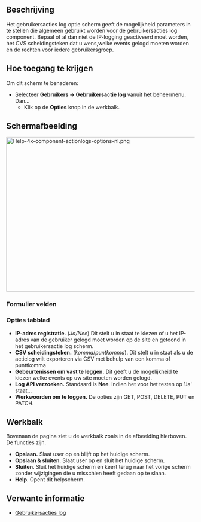 <!-- Filename: Help4.x:User_Actions_Log:_Options / Display title: Gebruikersacties log: Opties -->

## Beschrijving

Het gebruikersacties log optie scherm geeft de mogelijkheid parameters
in te stellen die algemeen gebruikt worden voor de gebruikersacties log
component. Bepaal of al dan niet de IP-logging geactiveerd moet worden,
het CVS scheidingsteken dat u wens,welke events gelogd moeten worden en
de rechten voor iedere gebruikersgroep.

## Hoe toegang te krijgen

Om dit scherm te benaderen:

- Selecteer **Gebruikers **→** Gebruikersactie log** vanuit het
  beheermenu. Dan...
  - Klik op de **Opties** knop in de werkbalk.

## Schermafbeelding

<img
src="https://docs.joomla.org/images/thumb/8/85/Help-4x-component-actionlogs-options-nl.png/800px-Help-4x-component-actionlogs-options-nl.png"
decoding="async"
srcset="https://docs.joomla.org/images/8/85/Help-4x-component-actionlogs-options-nl.png 1.5x"
data-file-width="1190" data-file-height="616" width="800" height="414"
alt="Help-4x-component-actionlogs-options-nl.png" />

### Formulier velden

### Opties tabblad

- **IP-adres registratie.** (*Ja/Nee*) Dit stelt u in staat te kiezen of
  u het IP-adres van de gebruiker gelogd moet worden op de site en
  getoond in het gebruikersactie log scherm.
- **CSV scheidingsteken.** (*komma*/*puntkomma*). Dit stelt u in staat
  als u de actielog wilt exporteren via CSV met behulp van een komma of
  punttkomma
- **Gebeurtenissen om vast te leggen.** Dit geeft u de mogelijkheid te
  kiezen welke events op uw site moeten worden gelogd.
- **Log API verzoeken.** Standaard is **Nee**. Indien het voor het
  testen op 'Ja' staat...
- **Werkwoorden om te loggen.** De opties zijn GET, POST, DELETE, PUT en
  PATCH.

## Werkbalk

Bovenaan de pagina ziet u de werkbalk zoals in de afbeelding hierboven.
De functies zijn.

- **Opslaan.** Slaat user op en blijft op het huidige scherm.
- **Opslaan & sluiten**. Slaat user op en sluit het huidige scherm.
- **Sluiten**. Sluit het huidige scherm en keert terug naar het vorige
  scherm zonder wijzigingen die u misschien heeft gedaan op te slaan.
- **Help**. Opent dit helpscherm.

## Verwante informatie

- [Gebruikersacties
  log](https://docs.joomla.org/J3.x:User_Action_Logs/nl "J3.x:User Action Logs/nl")
